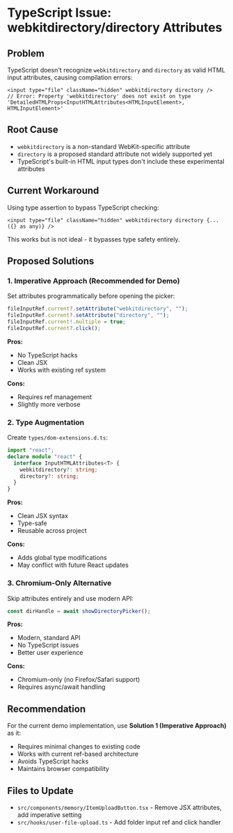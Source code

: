 # TypeScript Issue: webkitdirectory/directory Attributes

## Problem

TypeScript doesn't recognize `webkitdirectory` and `directory` as valid HTML input attributes, causing compilation errors:

```tsx
<input type="file" className="hidden" webkitdirectory directory />
// Error: Property 'webkitdirectory' does not exist on type 'DetailedHTMLProps<InputHTMLAttributes<HTMLInputElement>, HTMLInputElement>'
```

## Root Cause

- `webkitdirectory` is a non-standard WebKit-specific attribute
- `directory` is a proposed standard attribute not widely supported yet
- TypeScript's built-in HTML input types don't include these experimental attributes

## Current Workaround

Using type assertion to bypass TypeScript checking:

```tsx
<input type="file" className="hidden" webkitdirectory directory {...({} as any)} />
```

This works but is not ideal - it bypasses type safety entirely.

## Proposed Solutions

### 1. Imperative Approach (Recommended for Demo)

Set attributes programmatically before opening the picker:

```ts
fileInputRef.current?.setAttribute("webkitdirectory", "");
fileInputRef.current?.setAttribute("directory", "");
fileInputRef.current!.multiple = true;
fileInputRef.current?.click();
```

**Pros:**

- No TypeScript hacks
- Clean JSX
- Works with existing ref system

**Cons:**

- Requires ref management
- Slightly more verbose

### 2. Type Augmentation

Create `types/dom-extensions.d.ts`:

```ts
import "react";
declare module "react" {
  interface InputHTMLAttributes<T> {
    webkitdirectory?: string;
    directory?: string;
  }
}
```

**Pros:**

- Clean JSX syntax
- Type-safe
- Reusable across project

**Cons:**

- Adds global type modifications
- May conflict with future React updates

### 3. Chromium-Only Alternative

Skip attributes entirely and use modern API:

```ts
const dirHandle = await showDirectoryPicker();
```

**Pros:**

- Modern, standard API
- No TypeScript issues
- Better user experience

**Cons:**

- Chromium-only (no Firefox/Safari support)
- Requires async/await handling

## Recommendation

For the current demo implementation, use **Solution 1 (Imperative Approach)** as it:

- Requires minimal changes to existing code
- Works with current ref-based architecture
- Avoids TypeScript hacks
- Maintains browser compatibility

## Files to Update

- `src/components/memory/ItemUploadButton.tsx` - Remove JSX attributes, add imperative setting
- `src/hooks/user-file-upload.ts` - Add folder input ref and click handler
